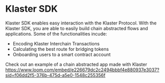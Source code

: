 # Klaster SDK

Klaster SDK enables easy interaction with the Klaster Protocol. With the Klaster SDK, you are able to easily
build chain abstracted flows and applications. Some of the functionalities incude:

- Encoding Klaster Interchain Transactions
- Calculating the best route for bridging tokens
- Onboarding users to a smart contract account

Check out an example of a chain abstracted app made with Klaster
https://www.loom.com/embed/e226679dc2c2494bbbf4e880937e3037?sid=f06dd2f5-376b-475d-a5e0-1548c255356f

